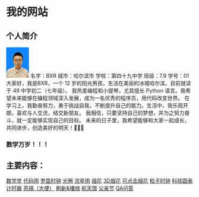 # 我的网站
## 个人简介

<img src="me.jpg" width="61.25px" height="81.6px" class="ex1"/>
名字：BXR
城市：哈尔滨市
学校：第四十九中学
 班级：7.9
学号：01
大家好，我是BXR，一个 12 岁的阳光男孩，生活在美丽的冰城哈尔滨，目前就读于 49 中学初二（七年级）。
我热爱编程和小提琴，尤其擅长 Python 语言。我希望未来能够在编程领域深入发展，成为一名优秀的程序员，用代码改变世界。
在学习上，我勤奋努力，勇于挑战自我，不断提升自己的能力。生活中，我乐观开朗，喜欢与人交流，结交新朋友。
我相信，只要坚持自己的梦想，并为之努力奋斗，就一定能够实现自己的目标。
未来的日子里，我希望能够和大家一起成长，共同进步，创造美好的明天！💪✨🌈

### 数学万岁！！！

## 主要内容：
<a href="https://avrox-163.github.io/MathsParty/index.html">数学党</a>
<a href="https://avrox-163.github.io/coderain/index.html">代码雨</a>
<a href="https://avrox-163.github.io/compass_clock/index.html">罗盘时钟</a>
<a href="https://avrox-163.github.io/aperture/index.html">光圈</a>
<a href="https://avrox-163.github.io/meteor_shower/index.html">流星雨</a>
<a href="https://avrox-163.github.io/firework/index.html">烟花</a>
<a href="https://avrox-163.github.io/3Dfirework/index.html">3D烟花</a>
<a href="https://avrox-163.github.io/ClickFirework/index.html">可点击烟花</a>
<a href="https://avrox-163.github.io/CanvasPixelClock/index.html">粒子时钟</a>
<a href="https://avrox-163.github.io/CircleClock/index.html">科技圆表</a>
<a href="https://avrox-163.github.io/timer/index.html">计时器</a>
<a href="https://avrox-163.github.io/SpoofShit/index.html">恶搞（大便）</a>
<a href="https://avrox-163.github.io/index.html">刷新&播放</a>
<a href="https://avrox-163.github.io/space_museum/index.html">航天馆</a>
<a href="https://avrox-163.github.io/FatherDay/index.html">父亲节</a>
<a href="https://avrox-163.github.io/QA/index.html">QA问答</a>
